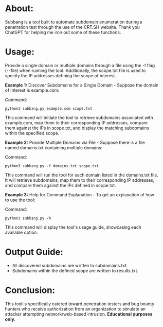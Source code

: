 # About:
Subbang is a tool built to automate subdomain enumeration during a penetration test through the use of the CRT.SH website. Thank you ChatGPT for helping me iron out some of these functions.

# Usage:
Provide a single domain or multiple domains through a file using the -f flag (--file) when running the tool.
Additionally, the scope.txt file is used to specify the IP addresses defining the scope of interest.

**Example 1:** Discover Subdomains for a Single Domain
\- Suppose the domain of interest is example.com:

Command:

```python3 subbang.py example.com scope.txt```

This command will initiate the tool to retrieve subdomains associated with example.com, map them to their corresponding IP addresses, compare them against the IPs in scope.txt, and display the matching subdomains within the specified scope.

**Example 2:** Provide Multiple Domains via File
\- Suppose there is a file named domains.txt containing multiple domains:

Command:

```python3 subbang.py -f domains.txt scope.txt```

This command will run the tool for each domain listed in the domains.txt file. It will retrieve subdomains, map them to their corresponding IP addresses, and compare them against the IPs defined in scope.txt.

**Example 3:** Help for Command Explanation
\- To get an explanation of how to use the tool:

Command:

```python3 subbang.py -h```

This command will display the tool's usage guide, showcasing each available option.

# Output Guide:
* All discovered subdomains are written to subdomains.txt.
* Subdomains within the defined scope are written to results.txt.

# Conclusion:
This tool is specifically catered toward penetration testers and bug bounty hunters who receive authorization from an organization to simulate an attacker attempting network/web-based intrusion.
**Educational purposes only.**
